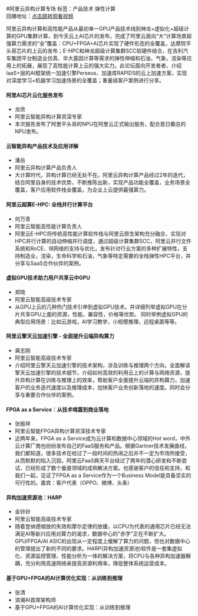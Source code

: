 #阿里云异构计算专场标签：<kbd>产品技术</kbd> <kbd>弹性计算</kbd><br>回播地址：[点击跳转观看视频](https://alhlsvodhls08.e.vhall.com/mp4record/SessiononAlibabaCloudHeterogeneousComputing.mp4)阿里云异构计算和高性能产品从最初单一GPU产品技术线到神龙+虚拟化+超级计算的GPU集群计算，到今天云上AI芯片的发布，完成了阿里云面向“大”计算场景超强算力需求的“全”覆盖：CPU+FPGA+AI芯片实现了硬件形态的全覆盖，达摩院平头哥芯片的上云的发布；E-HPC和神龙超级计算集群SCC软硬件结合，在吉利汽车集团平台制造业仿真、华大基因计算等需求的弹性伸缩和石油，气象，渲染等应用上的拓展，展现了高性能计算上云的强大实力。此论坛面向开发者者，介绍IaaS+层的AI框架统一加速引擎Perseus、加速库RAPIDS的云上加速方案，实现对深度学习+机器学习加速场景的全覆盖；重量级客户案例进行分享。#### 阿里AI芯片云化服务发布* 龙欣* 阿里云智能异构计算资深专家*  本次报告发布了阿里平头哥的NPU在阿里云正式输出服务，配合首日癫总的NPU发布。#### 云智能异构产品技术及应用详解* 潘岳* 阿里云异构计算产品负责人* 大计算时代，异构计算已经无处不在。阿里云异构计算产品经过2年的迭代，结合阿里自身的技术优势，不断推陈出新，实现产品功能全覆盖，业务场景全覆盖，客户应用软件栈全覆盖，为企业上云提供最强算力。 #### 阿里云超算E-HPC: 全栈并行计算平台* 何万青* 阿里云智能高性能计算负责人* 阿里云E-HPC将传统高性能计算软件栈与阿里云原生架构充分融合，实现对HPC并行计算的自动伸缩并行调度，通过超级计算集群SCC，阿里云并行文件系统和RoCE、IB网络的支持与优化，发布针对行业方案的多种扩展特性，支持制造业，渲染，生命科学和石油，气象等特定需要的全栈弹性HPC平台，并分享与SaaS合作伙伴的案例。#### 虚拟GPU技术助力用户共享云中GPU* 郑晓* 阿里云智能高级技术专家* 从GPU上云的几种热门技术引申到虚拟GPU技术。并详细列举虚拟GPU在分片共享GPU上面的资源，性能，兼容性，价格等优势。 同时举例虚拟GPU的典型应用场景：比如云游戏，AI学习教学，小规模推理，远程桌面等等。#### 阿里云擎天云加速引擎 - 全面提升云端异构算力* 龚志刚* 阿里云智能高级技术专家*  介绍阿里云擎天云加速引擎的技术架构，涉及训练与推理两个方向，全面解读擎天云加速引擎的技术细节，介绍如何高效的利用云上的计算与网络资源，提升异构计算在训练与推理上的效率，帮助客户全面提升云端的异构算力，加速客户的业务迭代速度以及推理成本，加快客户业务创新落地的速度。同时会分享与重要合作伙伴的案例。#### FPGA as a Service：从技术喧嚣到商业落地* 张振祥* 阿里云智能FPGA异构计算资深技术专家* 近两年来，FPGA as a Service成为云计算和数据中心领域的Hot word，中外云计算厂商也纷纷发布自己的FaaS服务和产品。根据Gartner技术发展曲线，我们都知道，很多技术在经过了一段时间的热闹之后并不一定为市场所接受，从而默默的陷入沉寂。阿里云FaaS舜天平台经过了两年的潜心研发和不断尝试，已经形成了数个垂直领域的成熟解决方案。也感谢客户的信任和支持，和我们一起，见证了FPGA as a Service作为一个Business Model是具备坚实的可行性的。嘉宾：客户代表（OPPO、微博、头条） #### 异构加速资源池：HARP* 金铃铃* 阿里云智能高级技术专家* 随着登纳德缩放的失效和摩尔定律的放缓，以CPU为代表的通用芯片已经无法满足AI等新兴应用对算力的渴求，数据中心的"赤字"正在不断扩大。GPU/FPGA/AI ASIC的出现从一定程度上缓解了算力的问题，但也对数据中心的管理提出了新的不同的要求。HARP(异构加速资源池)软件是一套集虚拟化、资源监控管理、性能分析为一体的解决方案，将CPU与各种异构加速器解耦，充分利用高速网络来提高资源利用率，降低整体系统运营成本。#### 基于GPU+FPGA的AI计算优化实现：从训练到推理* 张清* 浪潮AI首席架构师* 基于GPU+FPGA的AI计算优化实现：从训练到推理